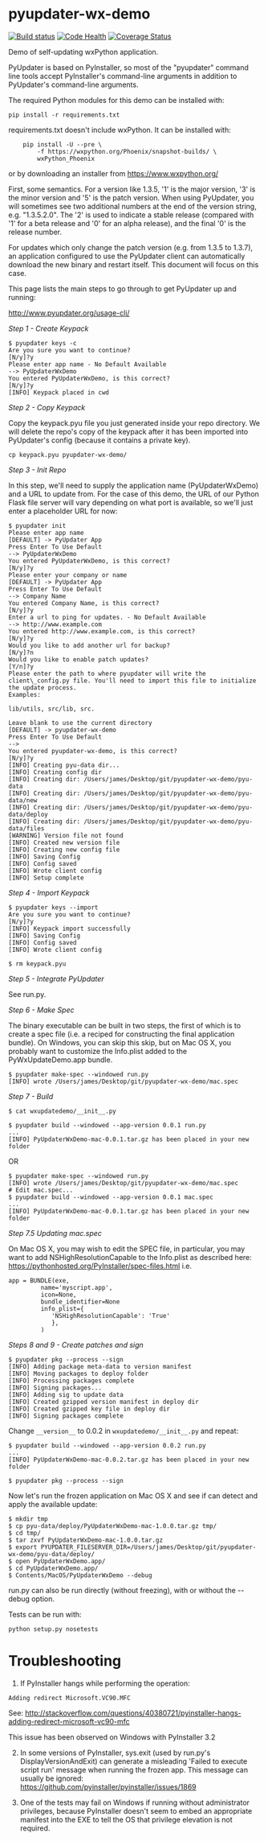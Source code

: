 # pyupdater-wx-demo

[![Build status](https://ci.appveyor.com/api/projects/status/ngmnnv74iajyke4f?svg=true)](https://ci.appveyor.com/project/wettenhj/pyupdater-wx-demo) [![Code Health](https://landscape.io/github/wettenhj/pyupdater-wx-demo/master/landscape.svg?style=flat)](https://landscape.io/github/wettenhj/pyupdater-wx-demo/master) [![Coverage Status](https://coveralls.io/repos/github/wettenhj/pyupdater-wx-demo/badge.svg?branch=master)](https://coveralls.io/github/wettenhj/pyupdater-wx-demo?branch=master)

Demo of self-updating wxPython application.

PyUpdater is based on PyInstaller, so most of the "pyupdater" command line
tools accept PyInstaller's command-line arguments in addition to PyUpdater's
command-line arguments.

The required Python modules for this demo can be installed with:

```pip install -r requirements.txt```

requirements.txt doesn't include wxPython.  It can be installed with:

```
    pip install -U --pre \
        -f https://wxpython.org/Phoenix/snapshot-builds/ \
        wxPython_Phoenix
```
or by downloading an installer from https://www.wxpython.org/

First, some semantics.  For a version like 1.3.5, '1' is the major version, '3'
is the minor version and '5' is the patch version.  When using PyUpdater, you
will sometimes see two additional numbers at the end of the version string,
e.g. "1.3.5.2.0".  The '2' is used to indicate a stable release (compared with
'1' for a beta release and '0' for an alpha release), and the final '0' is the
release number.

For updates which only change the patch version (e.g. from 1.3.5 to 1.3.7), an
application configured to use the PyUpdater client can automatically download
the new binary and restart itself.  This document will focus on this case.

This page lists the main steps to go through to get PyUpdater up and running:

http://www.pyupdater.org/usage-cli/

*Step 1 - Create Keypack*

```
$ pyupdater keys -c
Are you sure you want to continue?
[N/y]?y
Please enter app name - No Default Available
--> PyUpdaterWxDemo
You entered PyUpdaterWxDemo, is this correct?
[N/y]?y
[INFO] Keypack placed in cwd
```

*Step 2 - Copy Keypack*

Copy the keypack.pyu file you just generated inside your repo directory.  We
will delete the repo's copy of the keypack after it has been imported into
PyUpdater's config (because it contains a private key).

```cp keypack.pyu pyupdater-wx-demo/```

*Step 3 - Init Repo*

In this step, we'll need to supply the application name (PyUpdaterWxDemo) and a
URL to update from.  For the case of this demo, the URL of our Python Flask
file server will vary depending on what port is available, so we'll just enter
a placeholder URL for now:

```
$ pyupdater init
Please enter app name
[DEFAULT] -> PyUpdater App
Press Enter To Use Default
--> PyUpdaterWxDemo
You entered PyUpdaterWxDemo, is this correct?
[N/y]?y
Please enter your company or name
[DEFAULT] -> PyUpdater App
Press Enter To Use Default
--> Company Name
You entered Company Name, is this correct?
[N/y]?y
Enter a url to ping for updates. - No Default Available
--> http://www.example.com
You entered http://www.example.com, is this correct?
[N/y]?y
Would you like to add another url for backup?
[N/y]?n
Would you like to enable patch updates?
[Y/n]?y
Please enter the path to where pyupdater will write the client\_config.py file. You'll need to import this file to initialize the update process. 
Examples:

lib/utils, src/lib, src. 

Leave blank to use the current directory
[DEFAULT] -> pyupdater-wx-demo
Press Enter To Use Default
--> 
You entered pyupdater-wx-demo, is this correct?
[N/y]?y
[INFO] Creating pyu-data dir...
[INFO] Creating config dir
[INFO] Creating dir: /Users/james/Desktop/git/pyupdater-wx-demo/pyu-data
[INFO] Creating dir: /Users/james/Desktop/git/pyupdater-wx-demo/pyu-data/new
[INFO] Creating dir: /Users/james/Desktop/git/pyupdater-wx-demo/pyu-data/deploy
[INFO] Creating dir: /Users/james/Desktop/git/pyupdater-wx-demo/pyu-data/files
[WARNING] Version file not found
[INFO] Created new version file
[INFO] Creating new config file
[INFO] Saving Config
[INFO] Config saved
[INFO] Wrote client config
[INFO] Setup complete
```

*Step 4 - Import Keypack*

```
$ pyupdater keys --import
Are you sure you want to continue?
[N/y]?y
[INFO] Keypack import successfully
[INFO] Saving Config
[INFO] Config saved
[INFO] Wrote client config

$ rm keypack.pyu
```

*Step 5 - Integrate PyUpdater*

See run.py.


*Step 6 - Make Spec*

The binary executable can be built in two steps, the first of which is to
create a spec file (i.e. a reciped for constructing the final application
bundle).  On Windows, you can skip this skip, but on Mac OS X, you probably
want to customize the Info.plist added to the PyWxUpdateDemo.app bundle.

```
$ pyupdater make-spec --windowed run.py
[INFO] wrote /Users/james/Desktop/git/pyupdater-wx-demo/mac.spec
```

*Step 7 - Build*

```
$ cat wxupdatedemo/__init__.py 

$ pyupdater build --windowed --app-version 0.0.1 run.py 
...
[INFO] PyUpdaterWxDemo-mac-0.0.1.tar.gz has been placed in your new folder
```

OR

```
$ pyupdater make-spec --windowed run.py
[INFO] wrote /Users/james/Desktop/git/pyupdater-wx-demo/mac.spec
# Edit mac.spec...
$ pyupdater build --windowed --app-version 0.0.1 mac.spec 
...
[INFO] PyUpdaterWxDemo-mac-0.0.1.tar.gz has been placed in your new folder
```

*Step 7.5 Updating mac.spec*

On Mac OS X, you may wish to edit the SPEC file, in particular,
you may want to add NSHighResolutionCapable to the Info.plist
as described here: https://pythonhosted.org/PyInstaller/spec-files.html
i.e.
```
app = BUNDLE(exe,
         name='myscript.app',
         icon=None,
         bundle_identifier=None
         info_plist={
            'NSHighResolutionCapable': 'True'
            },
         )
```

*Steps 8 and 9 - Create patches and sign*

```
$ pyupdater pkg --process --sign
[INFO] Adding package meta-data to version manifest
[INFO] Moving packages to deploy folder
[INFO] Processing packages complete
[INFO] Signing packages...
[INFO] Adding sig to update data
[INFO] Created gzipped version manifest in deploy dir
[INFO] Created gzipped key file in deploy dir
[INFO] Signing packages complete
```

Change ```__version__``` to 0.0.2 in ```wxupdatedemo/__init__.py``` and repeat:
```
$ pyupdater build --windowed --app-version 0.0.2 run.py 
...
[INFO] PyUpdaterWxDemo-mac-0.0.2.tar.gz has been placed in your new folder

$ pyupdater pkg --process --sign
```

Now let's run the frozen application on Mac OS X and see if can detect and
apply the available update:
```
$ mkdir tmp
$ cp pyu-data/deploy/PyUpdaterWxDemo-mac-1.0.0.tar.gz tmp/
$ cd tmp/
$ tar zxvf PyUpdaterWxDemo-mac-1.0.0.tar.gz 
$ export PYUPDATER_FILESERVER_DIR=/Users/james/Desktop/git/pyupdater-wx-demo/pyu-data/deploy/
$ open PyUpdaterWxDemo.app/
$ cd PyUpdaterWxDemo.app/
$ Contents/MacOS/PyUpdaterWxDemo --debug
```

run.py can also be run directly (without freezing), with or without the --debug option.

Tests can be run with:

```python setup.py nosetests```

Troubleshooting
==============
1. If PyInstaller hangs while performing the operation:

```Adding redirect Microsoft.VC90.MFC```

See: http://stackoverflow.com/questions/40380721/pyinstaller-hangs-adding-redirect-microsoft-vc90-mfc

This issue has been observed on Windows with PyInstaller 3.2

2. In some versions of PyInstaller, sys.exit (used by run.py's
DisplayVersionAndExit) can generate a misleading 'Failed to execute script run'
message when running the frozen app.  This message can usually be ignored:
https://github.com/pyinstaller/pyinstaller/issues/1869

3. One of the tests may fail on Windows if running without administrator
privileges, because PyInstaller doesn't seem to embed an appropriate manifest
into the EXE to tell the OS that privilege elevation is not required.
